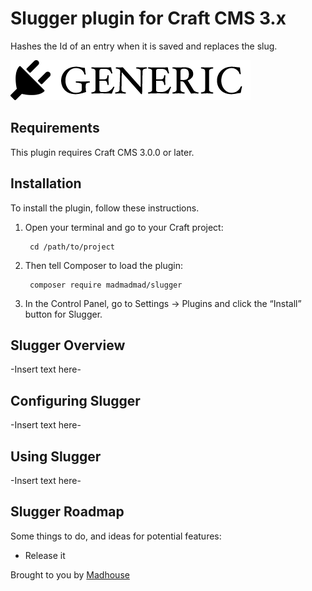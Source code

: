 # Slugger plugin for Craft CMS 3.x

Hashes the Id of an entry when it is saved and replaces the slug.

![Screenshot](resources/img/plugin-logo.png)

## Requirements

This plugin requires Craft CMS 3.0.0 or later.

## Installation

To install the plugin, follow these instructions.

1. Open your terminal and go to your Craft project:

        cd /path/to/project

2. Then tell Composer to load the plugin:

        composer require madmadmad/slugger

3. In the Control Panel, go to Settings → Plugins and click the “Install” button for Slugger.

## Slugger Overview

-Insert text here-

## Configuring Slugger

-Insert text here-

## Using Slugger

-Insert text here-

## Slugger Roadmap

Some things to do, and ideas for potential features:

* Release it

Brought to you by [Madhouse](madmadmad.com)
